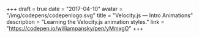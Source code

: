 +++
draft = true
date = "2017-04-10"
avatar = "/img/codepens/codepenlogo.svg"
title = "Velocity.js — Intro Animations"
description = "Learning the Velocity.js animation styles."
link = "https://codepen.io/williampansky/pen/yMmxgO"
+++
